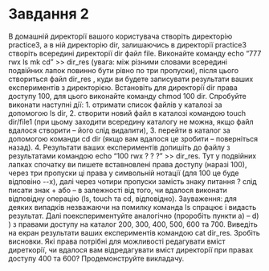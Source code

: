 # Завдання 2

В домашній директорії вашого користувача створіть директорію practice3, а в ній директорію dir, залишаючись в директорії practice3 створіть всередині директорії dir файл file. Виконайте команду echo “777   rwx   ls   mk   cd” >> dir_res (увага: між різними словами всередині подвійних лапок повинно бути рівно по три пропуски), після цього створиться файл dir_res , куди ви будете записувати результати ваших експериментів з директорією.
Встановіть для директорії dir права доступу 100, для цього виконайте команду chmod 100 dir. Спробуйте виконати наступні дії: 
    1. отримати список файлів у каталозі за допомогою ls dir,
    2. створити новий файл в каталозі командою touch dir/file1 (при цьому заходити всередину каталогу не можна, якщо файл вдалося створити – його слід видалити),
    3. перейти в каталог за допомогою команди cd dir (якщо вам вдалося це зробити – поверніться назад).
    4. Результати ваших експериментів допишіть до файлу з результатами командою echo “100   rwx    ?    ?    ?” >> dir_res. Тут у подвійних лапках спочатку ви пишете вставновлені права доступу (наразі 100), через три пропуски ці права у символьній нотації (для 100 це буде відповіно --x), далі через чотири пропуски замість знаку питання ? слід писати знак + або – в залежності від того, чи вдалося виконати відповідну операцію (ls, touch та cd, відповідно).
Зауваження: для деяких випадків незважаючи на помилку команда ls спрацює і видасть результат. 
Далі поекспериментуйте аналогічно (проробіть пункти a) – d) ) з правами доступу на каталог 200, 300, 400, 500, 600 та 700.
Виведіть на екран результати ваших експериментів командою cat dir_res. Зробіть висновки. Які права потрібні для можливості редагувати вміст диреткорії, чи вдалося вам відредагувати вміст директорії при правах доступу 400 та 600? Продемонструйте викладачу.
